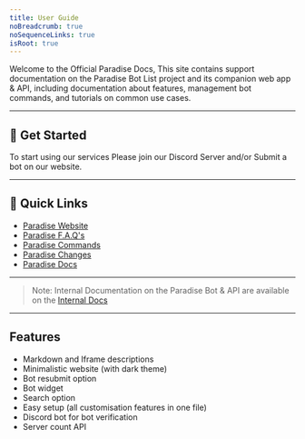 ```yaml
---
title: User Guide
noBreadcrumb: true
noSequenceLinks: true
isRoot: true
---
```


Welcome to the Official Paradise Docs, This site contains support documentation on the Paradise Bot List project and its companion web app & API, including documentation about features, management bot commands, and tutorials on common use cases.

---

## 🚀 Get Started
To start using our services Please join our Discord Server and/or Submit a bot on our website.

---

## 🔗 Quick Links

- [Paradise Website](https://paradisebots.net)
- [Paradise F.A.Q's](https://paradisebots.net/faqs)
- [Paradise Commands](/commands)
- [Paradise Changes](/changelog/)
- [Paradise Docs](/internal)

---

> Note: Internal Documentation on the Paradise Bot & API are available on the [Internal Docs](/internal)

---

## Features
 - Markdown and Iframe descriptions
 - Minimalistic website (with dark theme)
 - Bot resubmit option
 - Bot widget
 - Search option
 - Easy setup (all customisation features in one file)
 - Discord bot for bot verification
 - Server count API


